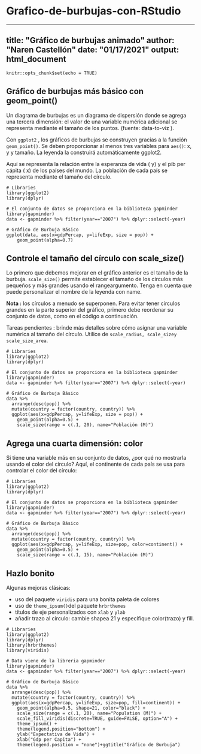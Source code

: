 # Grafico-de-burbujas-con-RStudio

---
title: "Gráfico de burbujas animado"
author: "Naren Castellón"
date: "01/17/2021"
output: html_document
---

```{r setup, include=FALSE}
knitr::opts_chunk$set(echo = TRUE)
```

## **Gráfico de burbujas más básico con geom_point()**

Un diagrama de burbujas es un diagrama de dispersión donde se agrega una tercera dimensión: el valor de una variable numérica adicional se representa mediante el tamaño de los puntos. (fuente: data-to-viz ).

Con `ggplot2` , los gráficos de burbujas se construyen gracias a la función  `geom_point()`. Se deben proporcionar al menos tres variables para `aes()`: x, y y tamaño. La leyenda la construirá automáticamente ggplot2.

Aquí se representa la relación entre la esperanza de vida ( y) y el pib per cápita ( x) de los países del mundo. La población de cada país se representa mediante el tamaño del círculo.

```{r message=FALSE}
# Libraries
library(ggplot2)
library(dplyr)

# El conjunto de datos se proporciona en la biblioteca gapminder
library(gapminder)
data <- gapminder %>% filter(year=="2007") %>% dplyr::select(-year)

# Gráfico de Burbuja Básico
ggplot(data, aes(x=gdpPercap, y=lifeExp, size = pop)) +
    geom_point(alpha=0.7)
```

## **Controle el tamaño del círculo con scale_size()**

Lo primero que debemos mejorar en el gráfico anterior es el tamaño de la burbuja. `scale_size()` permite establecer el tamaño de los círculos más pequeños y más grandes usando el rangeargumento. Tenga en cuenta que puede personalizar el nombre de la leyenda con name.

**Nota :** los círculos a menudo se superponen. Para evitar tener círculos grandes en la parte superior del gráfico, primero debe reordenar su conjunto de datos, como en el código a continuación.

Tareas pendientes : brinde más detalles sobre cómo asignar una variable numérica al tamaño del círculo. Utilice de `scale_radius, scale_sizey scale_size_area`. 

```{r}
# Libraries
library(ggplot2)
library(dplyr)

# El conjunto de datos se proporciona en la biblioteca gapminder
library(gapminder)
data <- gapminder %>% filter(year=="2007") %>% dplyr::select(-year)

# Gráfico de Burbuja Básico
data %>%
  arrange(desc(pop)) %>%
  mutate(country = factor(country, country)) %>%
  ggplot(aes(x=gdpPercap, y=lifeExp, size = pop)) +
    geom_point(alpha=0.5) +
    scale_size(range = c(.1, 20), name="Población (M)")
```

## **Agrega una cuarta dimensión: color**

Si tiene una variable más en su conjunto de datos, ¿por qué no mostrarla usando el color del círculo? Aquí, el continente de cada país se usa para controlar el color del círculo:


```{r}
# Libraries
library(ggplot2)
library(dplyr)

# El conjunto de datos se proporciona en la biblioteca gapminder
library(gapminder)
data <- gapminder %>% filter(year=="2007") %>% dplyr::select(-year)

# Gráfico de Burbuja Básico
data %>%
  arrange(desc(pop)) %>%
  mutate(country = factor(country, country)) %>%
  ggplot(aes(x=gdpPercap, y=lifeExp, size=pop, color=continent)) +
    geom_point(alpha=0.5) +
    scale_size(range = c(.1, 15), name="Población (M)")
```


## **Hazlo bonito**

Algunas mejoras clásicas:

* uso del paquete `viridis` para una bonita paleta de colores
* uso de `theme_ipsum()`del paquete `hrbrthemes`
* títulos de eje personalizados con `xlab` y `ylab`
* añadir trazo al círculo: cambie shapea 21 y especifique color(trazo) y fill.

```{r message=FALSE, warning=FALSE}
# Libraries
library(ggplot2)
library(dplyr)
library(hrbrthemes)
library(viridis)

# Data viene de la libreria gapminder
library(gapminder)
data <- gapminder %>% filter(year=="2007") %>% dplyr::select(-year)

# Gráfico de Burbuja Básico
data %>%
  arrange(desc(pop)) %>%
  mutate(country = factor(country, country)) %>%
  ggplot(aes(x=gdpPercap, y=lifeExp, size=pop, fill=continent)) +
    geom_point(alpha=0.5, shape=21, color="black") +
    scale_size(range = c(.1, 20), name="Population (M)") +
    scale_fill_viridis(discrete=TRUE, guide=FALSE, option="A") +
    theme_ipsum() +
    theme(legend.position="bottom") +
    ylab("Expectativa de Vida") +
    xlab("Gdp per Capita") +
    theme(legend.position = "none")+ggtitle("Gráfico de Burbuja")
```
